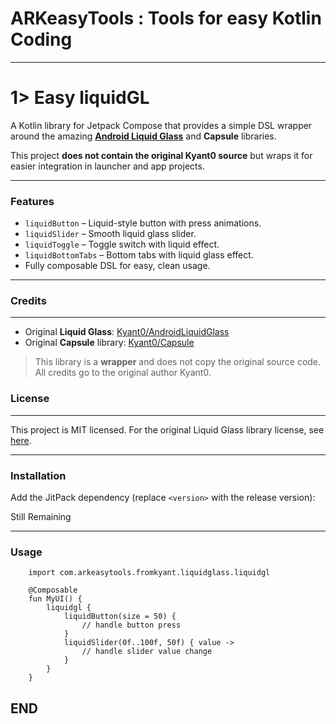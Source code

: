 # ARKeasyTools : Tools for easy Kotlin Coding

---

# 1> Easy liquidGL

A Kotlin library for Jetpack Compose that provides a simple DSL wrapper around the amazing **[Android Liquid Glass](https://github.com/Kyant0/AndroidLiquidGlass)** and **Capsule** libraries.

This project **does not contain the original Kyant0 source** but wraps it for easier integration in launcher and app projects.

---

### Features

- `liquidButton` – Liquid-style button with press animations.
- `liquidSlider` – Smooth liquid glass slider.
- `liquidToggle` – Toggle switch with liquid effect.
- `liquidBottomTabs` – Bottom tabs with liquid glass effect.
- Fully composable DSL for easy, clean usage.

---

### Credits
-------

* Original **Liquid Glass**: [Kyant0/AndroidLiquidGlass](https://github.com/Kyant0/AndroidLiquidGlass?utm_source=chatgpt.com)
* Original **Capsule** library: [Kyant0/Capsule](https://github.com/Kyant0/Capsule?utm_source=chatgpt.com)

> This library is a **wrapper** and does not copy the original source code. All credits go to the original author Kyant0.

### License
-------

This project is MIT licensed. For the original Liquid Glass library license, see [here](https://github.com/Kyant0/AndroidLiquidGlass/blob/main/LICENSE.md).

---

### Installation

Add the JitPack dependency (replace `<version>` with the release version):

Still Remaining

---

### Usage


        import com.arkeasytools.fromkyant.liquidglass.liquidgl
    
        @Composable
        fun MyUI() {
            liquidgl {
                liquidButton(size = 50) { 
                    // handle button press
                }
                liquidSlider(0f..100f, 50f) { value ->
                    // handle slider value change
                }
            }
        }

## END ##

